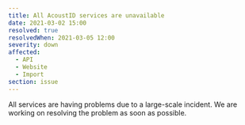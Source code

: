 ```yaml
---
title: All AcoustID services are unavailable
date: 2021-03-02 15:00
resolved: true
resolvedWhen: 2021-03-05 12:00
severity: down
affected:
  - API
  - Website
  - Import
section: issue
---
```


All services are having problems due to a large-scale incident. We are working on resolving the problem as soon as possible.
